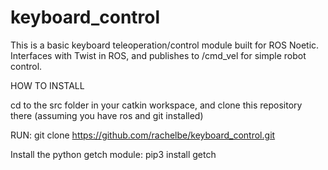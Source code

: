 # keyboard_control

This is a basic keyboard teleoperation/control module built for ROS Noetic. Interfaces with Twist in ROS, and publishes to /cmd_vel for simple robot control.

HOW TO INSTALL

cd to the src folder in your catkin workspace, and clone this repository there (assuming you have ros and git installed)

RUN: git clone https://github.com/rachelbe/keyboard_control.git

Install the python getch module: pip3 install getch
